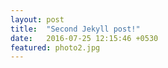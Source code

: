 ```yaml
---
layout: post
title:  "Second Jekyll post!"
date:   2016-07-25 12:15:46 +0530
featured: photo2.jpg
---
```

